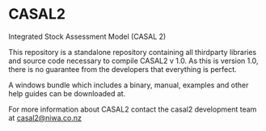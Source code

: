 CASAL2
====

Integrated Stock Assessment Model (CASAL 2)

This repository is a standalone repository containing all thirdparty libraries and source code necessary to compile CASAL2 v 1.0. 
As this is version 1.0, there is no guarantee from the developers that everything is perfect.


A windows bundle which includes a binary, manual, examples and other help guides can be downloaded at.


For more information about CASAL2 contact the casal2 development team at casal2@niwa.co.nz